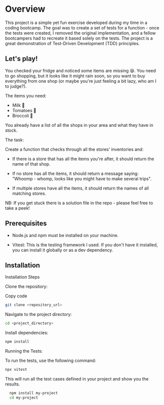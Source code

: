 
# Overview

This project is a simple yet fun exercise developed during my time in a coding bootcamp. The goal was to create a set of tests for a function - once the tests were created, I removed the original implementation, and a fellow bootcampers had to recreate it based solely on the tests. The project is a great demonstration of Test-Driven Development (TDD) principles.

## Let's play!

You checked your fridge and noticed some items are missing 😪. You need to go shopping, but it looks like it might rain soon, so you want to buy everything from one shop (or maybe you're just feeling a bit lazy, who am I to judge?).

The items you need:
- Milk 🥛
- Tomatoes 🍅
- Broccoli 🥦

You already have a list of all the shops in your area and what they have in stock.

The task:

Create a function that checks through all the stores' inventories and:

- If there is a store that has all the items you're after, it should return the name of that shop.

- If no store has all the items, it should return a message saying: "Whoomp - whomp, looks like you might have to make several trips".

- If multiple stores have all the items, it should return the names of all matching stores.

NB: If you get stuck there is a solution file in the repo - please feel free to take a peek!

## Prerequisites

- Node.js and npm must be installed on your machine.

- Vitest: This is the testing framework I used. If you don't have it installed, you can install it globally or as a dev dependency.


## Installation

Installation Steps

Clone the repository:

Copy code
```bash
git clone <repository_url>
```
Navigate to the project directory:
```bash
cd <project_directory>
```

Install dependencies:
```bash
npm install
```
Running the Tests:

To run the tests, use the following command:
```bash
npx vitest
```
This will run all the test cases defined in your project and show you the results.
```bash
  npm install my-project
  cd my-project
```
    
